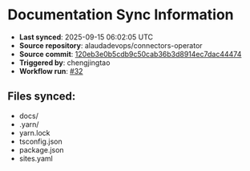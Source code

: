# Documentation Sync Information

- **Last synced**: 2025-09-15 06:02:05 UTC
- **Source repository**: alaudadevops/connectors-operator
- **Source commit**: [120eb3e0b5cdb9c50cab36b3d8914ec7dac44474](https://github.com/alaudadevops/connectors-operator/commit/120eb3e0b5cdb9c50cab36b3d8914ec7dac44474)
- **Triggered by**: chengjingtao
- **Workflow run**: [#32](https://github.com/alaudadevops/connectors-operator/actions/runs/17723591780)

## Files synced:
- docs/
- .yarn/
- yarn.lock
- tsconfig.json
- package.json
- sites.yaml
